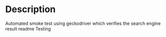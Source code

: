 # Description
Automated smoke test using geckodriver which verifies the search engine result readme
Testing  
